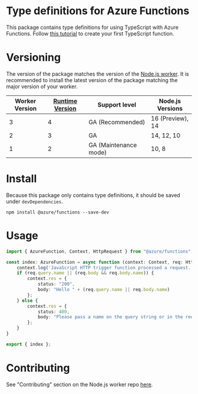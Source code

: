 # Type definitions for Azure Functions
This package contains type definitions for using TypeScript with Azure Functions. Follow [this tutorial](https://docs.microsoft.com/azure/azure-functions/create-first-function-vs-code-typescript) to create your first TypeScript function.

# Versioning
The version of the package matches the version of the [Node.js worker](https://github.com/Azure/azure-functions-nodejs-worker). It is recommended to install the latest version of the package matching the major version of your worker.

|Worker Version|[Runtime Version](https://docs.microsoft.com/azure/azure-functions/functions-versions)|Support level|Node.js Versions|
|---|---|---|---|
|3|4|GA (Recommended)|16 (Preview), 14|
|2|3|GA|14, 12, 10|
|1|2|GA (Maintenance mode)|10, 8|

# Install
Because this package only contains type definitions, it should be saved under `devDependencies`.

`npm install @azure/functions --save-dev`

# Usage
```typescript
import { AzureFunction, Context, HttpRequest } from "@azure/functions";

const index: AzureFunction = async function (context: Context, req: HttpRequest) {
    context.log('JavaScript HTTP trigger function processed a request.');
    if (req.query.name || (req.body && req.body.name)) {
        context.res = {
            status: "200",
            body: "Hello " + (req.query.name || req.body.name)
        };
    } else {
        context.res = {
            status: 400,
            body: "Please pass a name on the query string or in the request body"
        };
    }
}

export { index };
```

# Contributing

See "Contributing" section on the Node.js worker repo [here](https://github.com/Azure/azure-functions-nodejs-worker#contributing).
